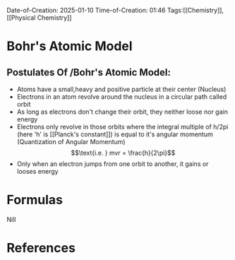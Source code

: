 Date-of-Creation: 2025-01-10
Time-of-Creation: 01:46
Tags:[[Chemistry]], [[Physical Chemistry]]

# Bohr's Atomic Model

## Postulates Of /Bohr's Atomic Model:

- Atoms have a small,heavy and positive particle at their center (Nucleus)
- Electrons in an atom revolve around the nucleus in a circular path called orbit
- As long as electrons don't change their orbit, they neither loose nor gain energy
- Electrons only revolve in those orbits where the integral multiple of h/2pi (here 'h' is [[Planck's constant]]) is equal to it's  angular momentum (Quantization of Angular Momentum) $$\text{i.e. } mvr  = \frac{h}{2\pi}$$
- Only when an electron jumps from one orbit to another, it gains or looses energy


# Formulas

Nill
# References



